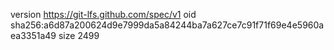 version https://git-lfs.github.com/spec/v1
oid sha256:a6d87a200624d9e7999da5a84244ba7a627ce7c91f71f69e4e5960aea3351a49
size 2499
